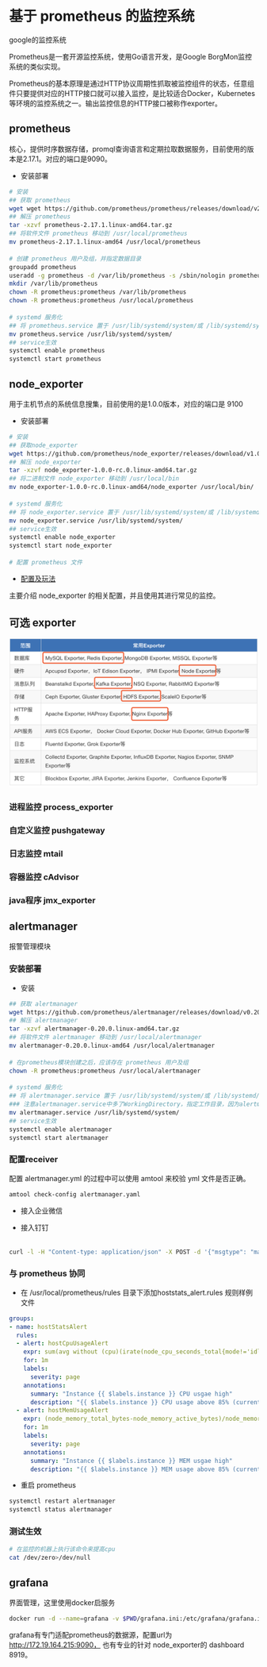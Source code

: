 # 基于 prometheus 的监控系统
google的监控系统

Prometheus是一套开源监控系统，使用Go语言开发，是Google BorgMon监控系统的类似实现。

Prometheus的基本原理是通过HTTP协议周期性抓取被监控组件的状态，任意组件只要提供对应的HTTP接口就可以接入监控，是比较适合Docker，Kubernetes等环境的监控系统之一。输出监控信息的HTTP接口被称作exporter。


## prometheus
核心，提供时序数据存储，promql查询语言和定期拉取数据服务，目前使用的版本是2.17.1。对应的端口是9090。
* 安装部署
```bash
# 安装
## 获取 prometheus
wget wget https://github.com/prometheus/prometheus/releases/download/v2.17.1/prometheus-2.17.1.linux-amd64.tar.gz
## 解压 prometheus
tar -xzvf prometheus-2.17.1.linux-amd64.tar.gz
## 将软件文件 prometheus 移动到 /usr/local/prometheus
mv prometheus-2.17.1.linux-amd64 /usr/local/prometheus

# 创建 prometheus 用户及组，并指定数据目录
groupadd prometheus
useradd -g prometheus -d /var/lib/prometheus -s /sbin/nologin prometheus
mkdir /var/lib/prometheus
chown -R prometheus:prometheus /var/lib/prometheus
chown -R prometheus:prometheus /usr/local/prometheus

# systemd 服务化
## 将 prometheus.service 置于 /usr/lib/systemd/system/或 /lib/systemd/system
mv prometheus.service /usr/lib/systemd/system/
## service生效
systemctl enable prometheus
systemctl start prometheus
```


## node_exporter
用于主机节点的系统信息搜集，目前使用的是1.0.0版本，对应的端口是 9100
* 安装部署
```bash
# 安装
## 获取node_exporter
wget https://github.com/prometheus/node_exporter/releases/download/v1.0.0-rc.0/node_exporter-1.0.0-rc.0.linux-amd64.tar.gz
## 解压 node_exporter
tar -xzvf node_exporter-1.0.0-rc.0.linux-amd64.tar.gz
## 将二进制文件 node_exporter 移动到 /usr/local/bin
mv node_exporter-1.0.0-rc.0.linux-amd64/node_exporter /usr/local/bin/

# systemd 服务化
## 将 node_exporter.service 置于 /usr/lib/systemd/system/或 /lib/systemd/system
mv node_exporter.service /usr/lib/systemd/system/
## service生效
systemctl enable node_exporter
systemctl start node_exporter

# 配置 prometheus 文件
```

* [配置及玩法](./node_exporter.md)

主要介绍 node_exporter 的相关配置，并且使用其进行常见的监控。

## 可选 exporter
![常用的exporter](imgs/exporter.png)
### 进程监控 process_exporter
### 自定义监控  pushgateway
### 日志监控   mtail
### 容器监控 cAdvisor
### java程序 jmx_exporter



## alertmanager
报警管理模块
### 安装部署
* 安装
```bash
## 获取 alertmanager
wget https://github.com/prometheus/alertmanager/releases/download/v0.20.0/alertmanager-0.20.0.linux-amd64.tar.gz
## 解压 alertmanager
tar -xzvf alertmanager-0.20.0.linux-amd64.tar.gz
## 将软件文件 alertmanager 移动到 /usr/local/alertmanager
mv alertmanager-0.20.0.linux-amd64 /usr/local/alertmanager

# 在prometheus模块创建之后，应该存在 prometheus 用户及组
chown -R prometheus:prometheus /usr/local/alertmanager

# systemd 服务化
## 将 alertmanager.service 置于 /usr/lib/systemd/system/或 /lib/systemd/system 
### 注意alertmanager.service中多了WorkingDirectory，指定工作目录，因为alertmanager要创建data目录，不指定可能有权限异常
mv alertmanager.service /usr/lib/systemd/system/
## service生效
systemctl enable alertmanager
systemctl start alertmanager
```

### 配置receiver

配置 alertmanager.yml 的过程中可以使用 amtool 来校验 yml
文件是否正确。
```bash
amtool check-config alertmanager.yaml 
```

* 接入企业微信


* 接入钉钉
```bash

curl -l -H "Content-type: application/json" -X POST -d '{"msgtype": "markdown","markdown": {"title":"Prometheus业务报警","text": "#### 监控指标\n> 监控描述信息\n\n> ###### 告警时间 \n"},"at": {"isAtAll": false}}' https://oapi.dingtalk.com/robot/send?access_token=5db7b7325727e4722588e96a5d2e09b12d53a71dac76ef8c956df91d59210e2d

```




### 与 prometheus 协同

* 在 /usr/local/prometheus/rules 目录下添加hoststats_alert.rules 规则样例文件
```yml
groups:
- name: hostStatsAlert
  rules:
  - alert: hostCpuUsageAlert
    expr: sum(avg without (cpu)(irate(node_cpu_seconds_total{mode!='idle'}[5m]))) by (instance) > 0.40
    for: 1m
    labels:
      severity: page
    annotations:
      summary: "Instance {{ $labels.instance }} CPU usgae high"
      description: "{{ $labels.instance }} CPU usage above 85% (current value: {{ $value }})"
  - alert: hostMemUsageAlert
    expr: (node_memory_total_bytes-node_memory_active_bytes)/node_memory_total_bytes > 0.85
    for: 1m
    labels:
      severity: page
    annotations:
      summary: "Instance {{ $labels.instance }} MEM usgae high"
      description: "{{ $labels.instance }} MEM usage above 85% (current value: {{ $value }})"
```

* 重启 prometheus
```bash
systemctl restart alertmanager
systemctl status alertmanager
```

### 测试生效
```bash
# 在监控的机器上执行该命令来提高cpu
cat /dev/zero>/dev/null
```



## grafana
界面管理，这里使用docker启服务
```bash
docker run -d --name=grafana -v $PWD/grafana.ini:/etc/grafana/grafana.ini -p 13000:13000 grafana/grafana
```

grafana有专门适配prometheus的数据源，配置url为 http://172.19.164.215:9090， 也有专业的针对 node_exporter的 dashboard 8919。






